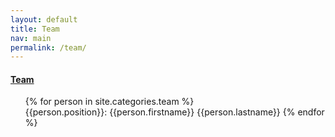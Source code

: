 ```yaml
---
layout: default
title: Team
nav: main
permalink: /team/
---
```

<div class="sidebar-module">
	<h4><a href="/team">Team</a></h4>
  <ul>
	  <!-- for loop goes in filename order: order people using date in filename -->
  {% for person in site.categories.team %}
  <li style="list-style-type:none">
    {{person.position}}:
    <!--Used to prevent email spam-->
    <script type="text/javascript">
      document.write('<a href="mailto:' + '{{person.email-user}}' + '@' + '{{person.email-host}}' + '">')
    </script>
	{{person.firstname}} {{person.lastname}}</a>
  {% endfor %}
  </ul>
</div>